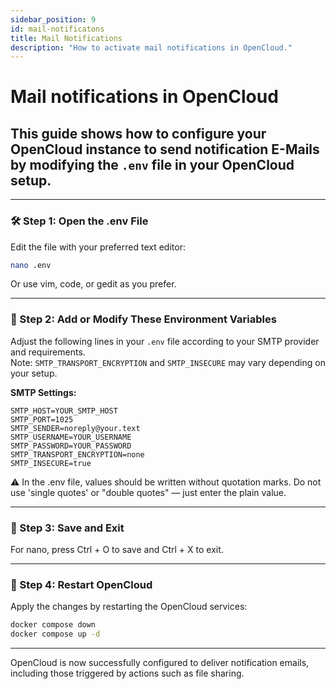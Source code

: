 ```yaml
---
sidebar_position: 9
id: mail-notificatons
title: Mail Notifications
description: "How to activate mail notifications in OpenCloud."
---
```


# Mail notifications in OpenCloud

## This guide shows how to configure your OpenCloud instance to send notification E-Mails by modifying the `.env` file in your OpenCloud setup.

---

### 🛠️ Step 1: Open the .env File

Edit the file with your preferred text editor:

```bash
nano .env
```

Or use vim, code, or gedit as you prefer.

---

### 📝 Step 2: Add or Modify These Environment Variables

Adjust the following lines in your `.env` file according to your SMTP provider and requirements.  
Note: `SMTP_TRANSPORT_ENCRYPTION` and `SMTP_INSECURE` may vary depending on your setup.

**SMTP Settings:**

```env
SMTP_HOST=YOUR_SMTP_HOST
SMTP_PORT=1025
SMTP_SENDER=noreply@your.text
SMTP_USERNAME=YOUR_USERNAME
SMTP_PASSWORD=YOUR_PASSWORD
SMTP_TRANSPORT_ENCRYPTION=none
SMTP_INSECURE=true
```

⚠️ In the .env file, values should be written without quotation marks. Do not use 'single quotes' or "double quotes" — just enter the plain value.

---

### 💾 Step 3: Save and Exit

For nano, press Ctrl + O to save and Ctrl + X to exit.

---

### 🔄 Step 4: Restart OpenCloud

Apply the changes by restarting the OpenCloud services:

```bash
docker compose down
docker compose up -d
```

---

OpenCloud is now successfully configured to deliver notification emails, including those triggered by actions such as file sharing.
